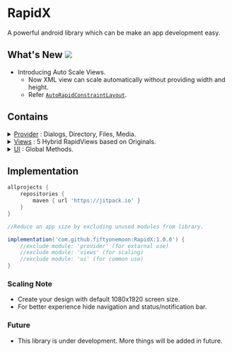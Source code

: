 # RapidX
 A powerful android library which can be make an app development easy.
 
## What's New [![](https://jitpack.io/v/fiftyonemoon/RapidX.svg)](https://jitpack.io/#fiftyonemoon/RapidX)
- Introducing Auto Scale Views.
   - Now XML view can scale automatically without providing width and height.
   - Refer [`AutoRapidConstraintLayout`](app/src/main/res/layout/rapid_constraint_layout_auto.xml).

## Contains
<details>
<summary>
<a href="https://github.com/fiftyonemoon/RapidX/tree/main/provider/src/main/java/com/fom/rapidx/provider">Provider</a> : Dialogs, Directory, Files, Media.
</summary>
	<ul>
	<li>
	<details>
			<summary>
			<a href="https://github.com/fiftyonemoon/RapidX/blob/main/provider/src/main/java/com/fom/rapidx/provider/Directory.java">Directory</a>
			</summary>
			<ul>
			<li>
			Create folder and files with contentResolver.
			</li>
			</ul>
		</details>
	</li>
	<li>
		<details>
			<summary>
			<a href="https://github.com/fiftyonemoon/RapidX/blob/main/provider/src/main/java/com/fom/rapidx/provider/Dialogs.java">Dialogs</a>
			</summary>
			<ul>
			<li>
			<a href="https://github.com/fiftyonemoon/RapidX/blob/1968d6a1083a11baa9253c21da2f56f13af58816/provider/src/main/java/com/fom/rapidx/provider/Dialogs.java#L32">Alert
			</a>: Show runtime alert dialog. Available default dialogs are Save, Exit and Delete.	
			</li>
			<li>
			<a href="https://github.com/fiftyonemoon/RapidX/blob/1968d6a1083a11baa9253c21da2f56f13af58816/provider/src/main/java/com/fom/rapidx/provider/Dialogs.java#L128">
			Progress
			</a>: Show runtime progress dialog. This dialog will created on global level so can access it from anywhere.
			</li>
			</ul>
		</details>
	</li>
	<li>
		<details>
			<summary>
			<a href="https://github.com/fiftyonemoon/RapidX/blob/main/provider/src/main/java/com/fom/rapidx/provider/Files.java">Files</a>
			</summary>
			<ul>
			<li>
			<a href="https://github.com/fiftyonemoon/RapidX/blob/1968d6a1083a11baa9253c21da2f56f13af58816/provider/src/main/java/com/fom/rapidx/provider/Files.java#L53">Editor
			</a>: Copy, Move, Delete, Rename and More.	
			</li>
			<li>
			<a href="https://github.com/fiftyonemoon/RapidX/blob/1968d6a1083a11baa9253c21da2f56f13af58816/provider/src/main/java/com/fom/rapidx/provider/Files.java#L228">
			Utils
			</a>: Share/Open File, Mimetype, Unique filename generator and More.
			</li>
			</ul>
		</details>
	</li>
	<li>
		<details>
			<summary>
			<a href="https://github.com/fiftyonemoon/RapidX/blob/main/provider/src/main/java/com/fom/rapidx/provider/Media.java">Media</a>
			</summary>
			<ul>
			<li>
			<a href="https://github.com/fiftyonemoon/RapidX/blob/1968d6a1083a11baa9253c21da2f56f13af58816/provider/src/main/java/com/fom/rapidx/provider/Media.java#L342">Images
			</a>: To fetch device photos.	
			</li>
			<li>
			<a href="https://github.com/fiftyonemoon/RapidX/blob/1968d6a1083a11baa9253c21da2f56f13af58816/provider/src/main/java/com/fom/rapidx/provider/Media.java#L341">
			Videos
			</a>: To fetch device videos.
			</li>
			<li>
			<a href="https://github.com/fiftyonemoon/RapidX/blob/1968d6a1083a11baa9253c21da2f56f13af58816/provider/src/main/java/com/fom/rapidx/provider/Media.java#L340">
			Audios
			</a>: To fetch device audios.
			</li>
			</ul>
		</details>
	</li>
	</ul>
</details>

<details>
<summary>
<a href="https://github.com/fiftyonemoon/RapidX/tree/main/views/src/main/java/com/fom/rapidx/views">Views</a> : 5 Hybrid RapidViews based on Originals.
</summary>
	<ul>
	<li>
	<a href="https://github.com/fiftyonemoon/RapidX/blob/main/views/src/main/java/com/fom/rapidx/views/RapidConstraintLayout.java">RapidConstraintLayout</a>
	</li>
	<li>
	<a href="https://github.com/fiftyonemoon/RapidX/blob/main/views/src/main/java/com/fom/rapidx/views/RapidRelativeLayout.java">RapidRelativeLayout</a>
	</li>
	<li>
	<a href="https://github.com/fiftyonemoon/RapidX/blob/main/views/src/main/java/com/fom/rapidx/views/RapidLinearLayout.java">RapidLinearLayout</a>
	</li>
	<li>
	<a href="https://github.com/fiftyonemoon/RapidX/blob/main/views/src/main/java/com/fom/rapidx/views/RapidFrameLayout.java">RapidFrameLayout</a>
	</li>
	<li>
	<a href="https://github.com/fiftyonemoon/RapidX/blob/main/views/src/main/java/com/fom/rapidx/views/RapidImageView.java">RapidImageView</a>
	</li>
	</ul>
</details>

<details>
<summary>
<a href="https://github.com/fiftyonemoon/RapidX/tree/main/ui/src/main/java/com/fom/rapidx/ui">UI</a> : Global Methods.
</summary>
	<ul>
	<li>
	<a href="https://github.com/fiftyonemoon/RapidX/blob/main/ui/src/main/java/com/fom/rapidx/ui/UI.java">UI</a> : Collection of UI related functions.
	</li>
	</ul>
</details>

## Implementation

```groovy
allprojects {
	repositories {
		maven { url 'https://jitpack.io' }
	}
}
```

```groovy
//Reduce an app size by excluding unused modules from library.

implementation('com.github.fiftyonemoon:RapidX:1.0.0') {
    //exclude module: 'provider' (for extarnal use)
    //exclude module: 'views' (for scaling)
    //exclude module: 'ui' (for common use)
}
```
### Scaling Note
- Create your design with default 1080x1920 screen size.
- For better experience hide navigation and status/notification bar.

### Future
- This library is under development. More things will be added in future.
